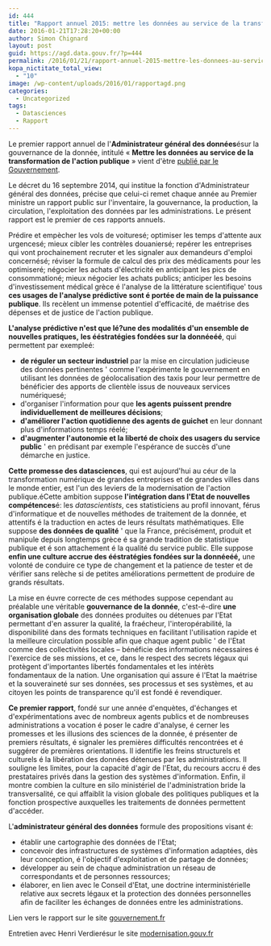 ```yaml
---
id: 444
title: "Rapport annuel 2015: mettre les données au service de la transformation de l'action publique"
date: 2016-01-21T17:28:20+00:00
author: Simon Chignard
layout: post
guid: https://agd.data.gouv.fr/?p=444
permalink: /2016/01/21/rapport-annuel-2015-mettre-les-donnees-au-service-de-la-transformation-de-laction-publique/
kopa_nictitate_total_view:
  - "10"
image: /wp-content/uploads/2016/01/rapportagd.png
categories:
  - Uncategorized
tags:
  - Datasciences
  - Rapport
---
```

Le premier rapport annuel de l'**Administrateur général des données**ésur la gouvernance de la donnée, intitulé « **Mettre les données au service de la transformation de l'action publique** » vient d'ètre [publié par le Gouvernement](http://www.gouvernement.fr/partage/6252-rapport-au-premier-ministre-sur-la-gouvernance-de-la-donnee-2015).

Le décret du 16 septembre 2014, qui institue la fonction d'Administrateur général des données, précise que celui-ci remet chaque année au Premier ministre un rapport public sur l'inventaire, la gouvernance, la production, la circulation, l'exploitation des données par les administrations. Le présent rapport est le premier de ces rapports annuels.

Prédire et empècher les vols de voituresé; optimiser les temps d'attente aux urgencesé; mieux cibler les contrèles douaniersé; repérer les entreprises qui vont prochainement recruter et les signaler aux demandeurs d'emploi concernésé; réviser la formule de calcul des prix des médicaments pour les optimiseré; négocier les achats d'électricité en anticipant les pics de consommationé; mieux négocier les achats publics; anticiper les besoins d'investissement médical grèce é l'analyse de la littérature scientifique' tous **ces usages de l'analyse prédictive sont é portée de main de la puissance publique**. Ils recèlent un immense potentiel d'efficacité, de maétrise des dépenses et de justice de l'action publique.

**L'analyse prédictive n'est que lé?une des modalités d'un ensemble de nouvelles pratiques,** **les ééstratégies fondées sur la donnéeéé**, qui permettent par exempleé:

  * **de réguler un secteur industriel** par la mise en circulation judicieuse des données pertinentes ' comme l'expérimente le gouvernement en utilisant les données de géolocalisation des taxis pour leur permettre de bénéficier des apports de clientèle issus de nouveaux services numériquesé;
  * d'organiser l'information pour que **les agents puissent prendre individuellement de meilleures décisions**;
  * **d'améliorer l'action quotidienne des agents de guichet** en leur donnant plus d'informations temps réelé;
  * **d'augmenter l'autonomie et la liberté de choix des usagers du service public** ' en prédisant par exemple l'espérance de succès d'une démarche en justice.

**Cette promesse des datasciences**, qui est aujourd'hui au céur de la transformation numérique de grandes entreprises et de grandes villes dans le monde entier, est l'un des leviers de la modernisation de l'action publique.éCette ambition suppose **l'intégration dans l'Etat de nouvelles compétences**é: les _datascientists_, ces statisticiens au profil innovant, férus d'informatique et de nouvelles méthodes de traitement de la donnée, et attentifs é la traduction en actes de leurs résultats mathématiques. Elle suppose **des données de qualité** ' que la France, précisément, produit et manipule depuis longtemps grèce é sa grande tradition de statistique publique et é son attachement é la qualité du service public. Elle suppose **enfin une culture accrue des ééstratégies fondées sur la donnéeéé,** une volonté de conduire ce type de changement et la patience de tester et de vérifier sans relèche si de petites améliorations permettent de produire de grands résultats.

La mise en éuvre correcte de ces méthodes suppose cependant au préalable une véritable **gouvernance de la donnée**, c'est-é-dire **une organisation globale** des données produites ou détenues par l'Etat permettant d'en assurer la qualité, la fraécheur, l'interopérabilité, la disponibilité dans des formats techniques en facilitant l'utilisation rapide et la meilleure circulation possible afin que chaque agent public ' de l'Etat comme des collectivités locales &#8211; bénéficie des informations nécessaires é l'exercice de ses missions, et ce, dans le respect des secrets légaux qui protègent d'importantes libertés fondamentales et les intérèts fondamentaux de la nation. Une organisation qui assure é l'Etat la maétrise et la souveraineté sur ses données, ses processus et ses systèmes, et au citoyen les points de transparence qu'il est fondé é revendiquer.

**Ce premier rapport**, fondé sur une année d'enquètes, d'échanges et d'expérimentations avec de nombreux agents publics et de nombreuses administrations a vocation é poser le cadre d'analyse, é cerner les promesses et les illusions des sciences de la donnée, é présenter de premiers résultats, é signaler les premières difficultés rencontrées et é suggérer de premières orientations. Il identifie les freins structurels et culturels é la libération des données détenues par les administrations. Il souligne les limites, pour la capacité d'agir de l'Etat, du recours accru é des prestataires privés dans la gestion des systèmes d'information. Enfin, il montre combien la culture en silo ministériel de l'administration bride la transversalité, ce qui affaiblit la vision globale des politiques publiques et la fonction prospective auxquelles les traitements de données permettent d'accéder.

L'**administrateur général des données** formule des propositions visant é:

  * établir une cartographie des données de l'Etat;
  * concevoir des infrastructures de systèmes d'information adaptées, dès leur conception, é l'objectif d'exploitation et de partage de données;
  * développer au sein de chaque administration un réseau de correspondants et de personnes ressources;
  * élaborer, en lien avec le Conseil d'Etat, une doctrine interministérielle relative aux secrets légaux et la protection des données personnelles afin de faciliter les échanges de données entre les administrations.

Lien vers le rapport sur le site [gouvernement.fr](http://www.gouvernement.fr/partage/6252-rapport-au-premier-ministre-sur-la-gouvernance-de-la-donnee-2015)

Entretien avec Henri Verdierésur le site [modernisation.gouv.fr](http://www.modernisation.gouv.fr/laction-publique-se-transforme/en-ouvrant-les-donnees-publiques/rapport-administrateur-general-des-donnees-rencontre-avec-henri-verdier)

